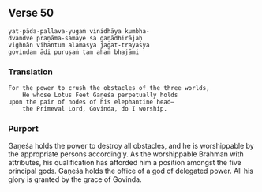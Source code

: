 ## Verse 50

    yat-pāda-pallava-yugaṁ vinidhāya kumbha-
    dvandve praṇāma-samaye sa gaṇādhirājaḥ
    vighnān vihantum alamasya jagat-trayasya
    govindam ādi puruṣaṁ tam ahaṁ bhajāmi

### Translation

    For the power to crush the obstacles of the three worlds,
        He whose Lotus Feet Gaṇeśa perpetually holds
    upon the pair of nodes of his elephantine head—
        the Primeval Lord, Govinda, do I worship.

### Purport

Gaṇeśa holds the power to destroy all obstacles, and he is worshippable by the appropriate persons accordingly. As the worshippable Brahman with attributes, his qualification has afforded him a position amongst the five principal gods. Gaṇeśa holds the office of a god of delegated power. All his glory is granted by the grace of Govinda.
